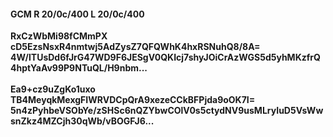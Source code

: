 #### GCM R 20/0c/400 L 20/0c/400
**RxCzWbMi98fCMmPX**<br/>**cD5EzsNsxR4nmtwj5AdZysZ7QFQWhK4hxRSNuhQ8/8A=**<br/>**4W/lTUsDd6fJrG47WD9F6JESgV0QKIcj7shyJOiCrAzWGS5d5yhMKzfrQ4hptYaAv99P9NTuQL/H9nbm...**<br/><br/>
**Ea9+cz9uZgKo1uxo**<br/>**TB4MeyqkMexgFIWRVDCpQrA9xezeCCkBFPjda9oOK7I=**<br/>**5n4zPyhbeVSObYe/zSHSc6nQZYbwCOlV0s5ctydNV9usMLryIuD5VsWwsnZkz4MZCjh30qWb/vBOGFJ6...**